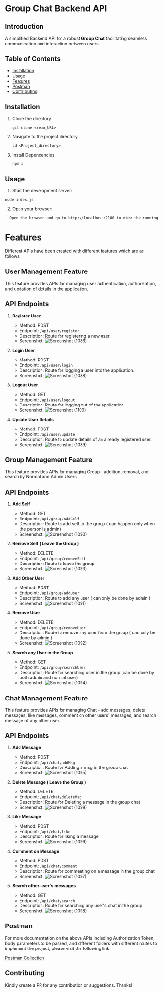# Group Chat Backend API

## Introduction
A simplified Backend API for a robust **Group Chat** facilitating seamless communication and interaction between users. 

## Table of Contents
- [Installation](#installation)
- [Usage](#usage)
- [Features](#features)
- [Postman](#postman)
- [Contributing](#contributing)

## Installation
1. Clone the directory
   ```
   git clone <repo_URL>
   ```
3. Navigate to the project directory
   ```
   cd <Project_directory>
   ```
4. Install Dependencies
   ```markdown
   npm i
   ```

## Usage
1. Start the development server:
```markdown
node index.js
```
2. Open your browser:
```bash
  Open the browser and go to http://localhost:2100 to view the running UI.
```

# Features
Different APIs have been created with different features which are as follows

## User Management Feature

This feature provides APIs for managing user authentication, authorization, and updation of details in the application.

## API Endpoints

1. **Register User**
    - Method: POST
    - Endpoint: `/api/user/register`
    - Description: Route for registering a new user.
    - Screenshot: ![Screenshot (1086)](https://github.com/abhi6299/Riktam-assignment-groupChatAPI-Nodejs/assets/48280843/4afd234e-7db5-4c46-bc6c-1dfef662e255)


2. **Login User**
    - Method: POST
    - Endpoint: `/api/user/login`
    - Description: Route for logging a user into the application.
    - Screenshot: ![Screenshot (1088)](https://github.com/abhi6299/Riktam-assignment-groupChatAPI-Nodejs/assets/48280843/163d053e-fbd6-4d13-b761-5d3945463781)


3. **Logout User**
    - Method: GET
    - Endpoint: `/api/user/logout`
    - Description: Route for logging out of the application.
    - Screenshot: ![Screenshot (1100)](https://github.com/abhi6299/Riktam-assignment-groupChatAPI-Nodejs/assets/48280843/eb9dc38b-5f2f-4b23-bbf9-8ff81f372b3a)

4. **Update User Details**
    - Method: POST
    - Endpoint: `/api/user/update`
    - Description: Route to update details of an already registered user.
    - Screenshot: ![Screenshot (1089)](https://github.com/abhi6299/Riktam-assignment-groupChatAPI-Nodejs/assets/48280843/4e2b50db-4379-4164-8d71-a352cd849dec)

## Group Management Feature

This feature provides APIs for managing Group - addition, removal, and search by Normal and Admin Users

## API Endpoints

1. **Add Self**
    - Method: GET
    - Endpoint: `/api/group/addSelf`
    - Description: Route to add self to the group ( can happen only when the person is admin)
    - Screenshot: ![Screenshot (1090)](https://github.com/abhi6299/Riktam-assignment-groupChatAPI-Nodejs/assets/48280843/f11a1511-872a-465d-84e6-9c3e23c2e865)

2. **Remove Self ( Leave the Group )**
    - Method: DELETE
    - Endpoint: `/api/group/removeSelf`
    - Description: Route to leave the group
    - Screenshot: ![Screenshot (1093)](https://github.com/abhi6299/Riktam-assignment-groupChatAPI-Nodejs/assets/48280843/d1916bb1-0283-4dba-a89a-f35284014fa7)

3. **Add Other User**
    - Method: POST
    - Endpoint: `/api/group/addUser`
    - Description: Route to add any user ( can only be done by admin )
    - Screenshot: ![Screenshot (1091)](https://github.com/abhi6299/Riktam-assignment-groupChatAPI-Nodejs/assets/48280843/bbcfe87a-11f9-4e36-9187-9ddd004002f4)

4. **Remove User**
    - Method: DELETE
    - Endpoint: `/api/group/removeUser`
    - Description: Route to remove any user from the group ( can only be done by admin )
    - Screenshot: ![Screenshot (1092)](https://github.com/abhi6299/Riktam-assignment-groupChatAPI-Nodejs/assets/48280843/942fac6f-b6ec-4838-a67d-162c86275492)

5. **Search any User in the Group**
    - Method: GET
    - Endpoint: `/api/group/searchUser`
    - Description: Route for searching user in the group (can be done by both admin and normal user)
    - Screenshot: ![Screenshot (1094)](https://github.com/abhi6299/Riktam-assignment-groupChatAPI-Nodejs/assets/48280843/9c2f7667-3316-4913-8da3-cd49889fcfc5)

## Chat Management Feature

This feature provides APIs for managing Chat - add messages, delete messages, like messages, comment on other users' messages, and search message of any other user.

## API Endpoints

1. **Add Message**
    - Method: POST
    - Endpoint: `/api/chat/addMsg`
    - Description: Route for Adding a msg in the group chat
    - Screenshot: ![Screenshot (1095)](https://github.com/abhi6299/Riktam-assignment-groupChatAPI-Nodejs/assets/48280843/58957565-26b2-47a6-b76f-7e0a6ff19532)

2. **Delete Message ( Leave the Group )**
    - Method: DELETE
    - Endpoint: `/api/chat/deleteMsg`
    - Description: Route for Deleting a message in the group chat
    - Screenshot: ![Screenshot (1099)](https://github.com/abhi6299/Riktam-assignment-groupChatAPI-Nodejs/assets/48280843/e06a06a5-47e2-4a56-b5ec-86881e5b0885)

3. **Like Message**
    - Method: POST
    - Endpoint: `/api/chat/like`
    - Description: Route for liking a message
    - Screenshot: ![Screenshot (1096)](https://github.com/abhi6299/Riktam-assignment-groupChatAPI-Nodejs/assets/48280843/91320a59-1b8a-4101-a7aa-123c0becc424)

4. **Comment on Message**
    - Method: POST
    - Endpoint: `/api/chat/comment`
    - Description: Route for commenting on a message in the group chat
    - Screenshot: ![Screenshot (1097)](https://github.com/abhi6299/Riktam-assignment-groupChatAPI-Nodejs/assets/48280843/f9476038-ab57-4d0c-9848-65e22e782d5e)

5. **Search other user's messages**
    - Method: GET
    - Endpoint: `/api/chat/search`
    - Description: Route for searching any user's chat in the group
    - Screenshot: ![Screenshot (1098)](https://github.com/abhi6299/Riktam-assignment-groupChatAPI-Nodejs/assets/48280843/c57342c0-fd2b-469f-a8a2-ddea8641376f)

## Postman

For more documentation on the above APIs including Authorization Token, body parameters to be passed, and different folders with different routes to implement the project, please visit the following link:

[Postman Collection](https://www.postman.com/mission-saganist-17847365/workspace/riktam/collection/30566706-c6bf18f8-6291-48b5-ab71-424a41182495?action=share&creator=30566706)

## Contributing
Kindly create a PR for any contribution or suggestions. Thanks!

